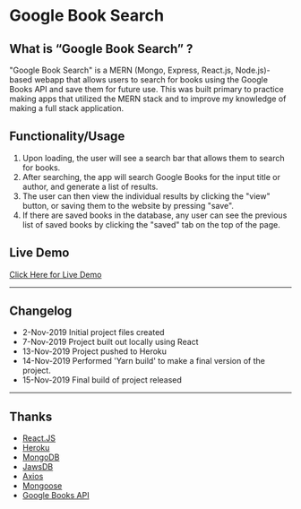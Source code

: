 # Google Book Search

## What is “Google Book Search” ?

"Google Book Search" is a MERN (Mongo, Express, React.js, Node.js)-based webapp that allows users to search for books using the Google Books API and save them for future use. This was built primary to practice making apps that utilized the MERN stack and to improve my knowledge of making a full stack application. 

## Functionality/Usage

1. Upon loading, the user will see a search bar that allows them to search for books.
2. After searching, the app will search Google Books for the input title or author, and generate a list of results. 
3. The user can then view the individual results by clicking the "view" button, or saving them to the website by pressing "save".
4. If there are saved books in the database, any user can see the previous list of saved books by clicking the "saved" tab on the top of the page.

## Live Demo

[Click Here for Live Demo](https://serene-inlet-84217.herokuapp.com/)

----
## Changelog
* 2-Nov-2019 Initial project files created
* 7-Nov-2019 Project built out locally using React
* 13-Nov-2019 Project pushed to Heroku
* 14-Nov-2019 Performed 'Yarn build' to make a final version of the project.
* 15-Nov-2019 Final build of project released

----
## Thanks

* [React.JS](https://reactjs.org/)
* [Heroku](https://www.heroku.com/)
* [MongoDB](https://www.mongodb.com/)
* [JawsDB](https://www.jawsdb.com/)
* [Axios](https://www.npmjs.com/package/axios)
* [Mongoose](https://www.npmjs.com/package/mongoose)
* [Google Books API](https://developers.google.com/books/)


